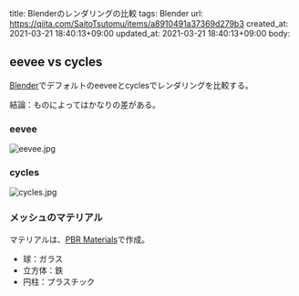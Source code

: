 title: Blenderのレンダリングの比較
tags: Blender
url: https://qiita.com/SaitoTsutomu/items/a8910491a37369d279b3
created_at: 2021-03-21 18:40:13+09:00
updated_at: 2021-03-21 18:40:13+09:00
body:

## eevee vs cycles

[Blender](https://www.blender.org/)でデフォルトのeeveeとcyclesでレンダリングを比較する。

結論：ものによってはかなりの差がある。

### eevee

![eevee.jpg](https://qiita-image-store.s3.ap-northeast-1.amazonaws.com/0/13955/9d3099ed-8846-5713-7c40-e0b98f62dab0.jpeg)

### cycles

![cycles.jpg](https://qiita-image-store.s3.ap-northeast-1.amazonaws.com/0/13955/cffa1c22-32a5-d89c-856a-c313285ee600.jpeg)

### メッシュのマテリアル

マテリアルは、[PBR Materials](https://3d-wolf.com/products/materials.html)で作成。

- 球：ガラス
- 立方体：鉄
- 円柱：プラスチック

